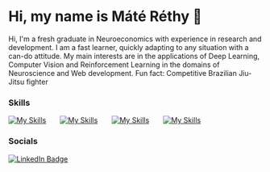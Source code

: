 # Hi, my name is Máté Réthy 🦈
Hi, I'm a fresh graduate in Neuroeconomics with experience in research and development. I am a fast learner, quickly adapting to any situation with a can-do attitude. My main interests are in the applications of Deep Learning, Computer Vision and Reinforcement Learning in the domains of Neuroscience and Web development. Fun fact: Competitive Brazilian Jiu-Jitsu fighter


### Skills

[![My Skills](https://skillicons.dev/icons?i=py,matlab,js,c)](https://skillicons.dev) &nbsp;&nbsp;&nbsp;&nbsp;&nbsp; [![My Skills](https://skillicons.dev/icons?i=ai,pytorch,tensorflow)](https://skillicons.dev) &nbsp;&nbsp;&nbsp;&nbsp;&nbsp; [![My Skills](https://skillicons.dev/icons?i=html,css)](https://skillicons.dev) &nbsp;&nbsp;&nbsp;&nbsp;&nbsp; [![My Skills](https://skillicons.dev/icons?i=django,flask,fastapi)](https://skillicons.dev) 
<br/>

### Socials

<div id="badges">
  <a href="https://www.linkedin.com/in/mateirethy/">
    <img src="https://img.shields.io/badge/LinkedIn-blue?style=for-the-badge&logo=linkedin&logoColor=white" alt="LinkedIn Badge"/>
  </a>
</div>
